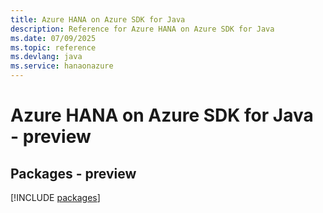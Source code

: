 ```yaml
---
title: Azure HANA on Azure SDK for Java
description: Reference for Azure HANA on Azure SDK for Java
ms.date: 07/09/2025
ms.topic: reference
ms.devlang: java
ms.service: hanaonazure
---
```

# Azure HANA on Azure SDK for Java - preview
## Packages - preview
[!INCLUDE [packages](hana-on-azure-index.md)]
